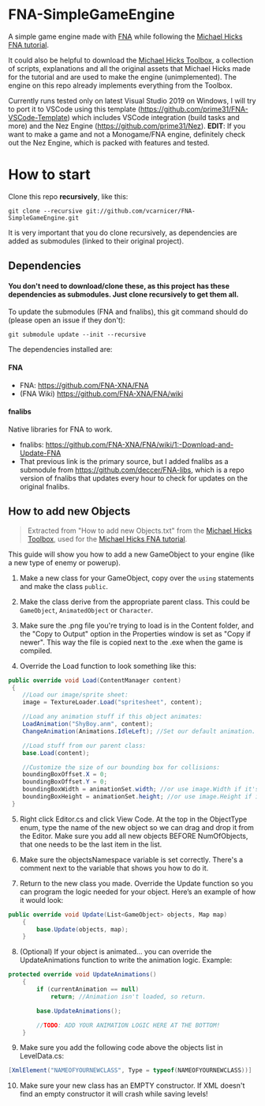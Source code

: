 # FNA-SimpleGameEngine
A simple game engine made with [FNA](https://github.com/FNA-XNA/FNA) while following the [Michael Hicks FNA tutorial](https://www.youtube.com/playlist?list=PL3wErD7ZIp_DtsTKoouVCxu81UQkI9VZL).

It could also be helpful to download the [Michael Hicks Toolbox](https://www.dropbox.com/s/byhp6e4eq40htfc/Michael%20Hicks%20Toolbox.zip?dl=0), a collection of scripts, 
explanations and all the original assets that Michael Hicks made for the tutorial and are used to make the engine (unimplemented). The engine on this repo already implements everything from the Toolbox.

Currently runs tested only on latest Visual Studio 2019 on Windows, I will try to port it to VSCode using this template (https://github.com/prime31/FNA-VSCode-Template) which includes VSCode integration (build tasks and more) and the Nez Engine (https://github.com/prime31/Nez).
**EDIT**: If you want to make a game and not a Monogame/FNA engine, definitely check out the Nez Engine, which is packed with features and tested.


# How to start
Clone this repo **recursively**, like this:
```
git clone --recursive git://github.com/vcarnicer/FNA-SimpleGameEngine.git
```

It is very important that you do clone recursively, as dependencies are added as submodules (linked to their original project).

## Dependencies
#### You don't need to download/clone these, as this project has these dependencies as submodules. Just clone recursively to get them all.

To update the submodules (FNA and fnalibs), this git command should do (please open an issue if they don't):

```
git submodule update --init --recursive
```

The dependencies installed are:
#### FNA
- FNA: https://github.com/FNA-XNA/FNA
- (FNA Wiki) https://github.com/FNA-XNA/FNA/wiki

#### fnalibs
Native libraries for FNA to work.
- fnalibs: https://github.com/FNA-XNA/FNA/wiki/1:-Download-and-Update-FNA
- That previous link is the primary source, but I added fnalibs as a submodule from https://github.com/deccer/FNA-libs, which is a repo version of fnalibs that updates every hour to check for updates on the original fnalibs.

## How to add new Objects
>Extracted from "How to add new Objects.txt" from the [Michael Hicks Toolbox](https://www.dropbox.com/s/byhp6e4eq40htfc/Michael%20Hicks%20Toolbox.zip?dl=0), used for the [Michael Hicks FNA tutorial](https://www.youtube.com/playlist?list=PL3wErD7ZIp_DtsTKoouVCxu81UQkI9VZL).

This guide will show you how to add a new GameObject to your engine (like a new type of enemy or powerup).
1. Make a new class for your GameObject, copy over the `using` statements and make the class `public`.

2. Make the class derive from the appropriate parent class. This could be `GameObject`, `AnimatedObject` or `Character`.

3. Make sure the .png file you're trying to load is in the Content folder, and the "Copy to Output" option in the Properties
window is set as "Copy if newer". This way the file is copied next to the .exe when the game is compiled.

4. Override the Load function to look something like this:
```csharp
public override void Load(ContentManager content)
 {
    //Load our image/sprite sheet:
    image = TextureLoader.Load("spritesheet", content);

    //Load any animation stuff if this object animates:
    LoadAnimation("ShyBoy.anm", content);
    ChangeAnimation(Animations.IdleLeft); //Set our default animation.

    //Load stuff from our parent class:
    base.Load(content);

    //Customize the size of our bounding box for collisions:
    boundingBoxOffset.X = 0;
    boundingBoxOffset.Y = 0;
    boundingBoxWidth = animationSet.width; //or use image.Width if it's not animated
    boundingBoxHeight = animationSet.height; //or use image.Height if it's not animated
 }
```
5. Right click Editor.cs and click View Code. At the top in the ObjectType enum, type the name of the new object so we can drag
and drop it from the Editor. Make sure you add all new objects BEFORE NumOfObjects, that one needs to be the last item in the list.

6. Make sure the objectsNamespace variable is set correctly. There's a comment next to the variable that shows you how to do it.

7. Return to the new class you made. Override the Update function so you can program the logic needed for your object. Here’s an
example of how it would look:
```csharp
public override void Update(List<GameObject> objects, Map map)
	{
		base.Update(objects, map);
	}
```

8. (Optional) If your object is animated... you can override the UpdateAnimations function to write the animation logic. Example:
```csharp
protected override void UpdateAnimations()
	{
		if (currentAnimation == null)	
			return; //Animation isn't loaded, so return.

		base.UpdateAnimations();

		//TODO: ADD YOUR ANIMATION LOGIC HERE AT THE BOTTOM!
	}
```

9. Make sure you add the following code above the objects list in LevelData.cs:
```csharp
[XmlElement("NAMEOFYOURNEWCLASS", Type = typeof(NAMEOFYOURNEWCLASS))]
```

10. Make sure your new class has an EMPTY constructor. If XML doesn't find an empty constructor it will crash while saving levels!
